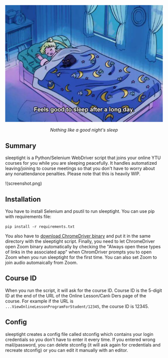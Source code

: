 <div align="center">
	<img src="sleep.jpg"/>
	<p><em>Nothing like a good night's sleep</em></p>
</div>

## Summary
sleeptight is a Python/Selenium WebDriver script that joins your online YTU courses for you while you are sleeping peacefully. It handles automatized leaving/joining to course meetings so that you don't have to worry about any nonattendance penalties. Please note that this is heavily WIP.

!(screenshot.png)

## Installation
You have to install Selenium and psutil to run sleeptight. You can use pip with requirements file:

`pip install -r requirements.txt` 

You also have to [download ChromeDriver binary](https://sites.google.com/chromium.org/driver/) and put it in the same directory with the sleeptight script.
Finally, you need to let ChromeDriver open Zoom binary automatically by checking the "Always open these types of links in the associated app" when ChromDriver prompts you to open Zoom when you run sleeptight for the first time. You can also set Zoom to join audio automaically from Zoom.

## Course ID
When you run the script, it will ask for the course ID. Course ID is the 5-digit ID at the end of the URL of the Online Lesson/Canlı Ders page of the course. For example if the URL is `...ViewOnlineLessonProgramForStudent/12345`, the course ID is 12345.

## Config
sleeptight creates a config file called stconfig which contains your login credentials so you don't have to enter it every time. If you entered wrong mail/password, you can delete stconfig (it will ask again for credentials and recreate stconfig) or you can edit it manually with an editor.

